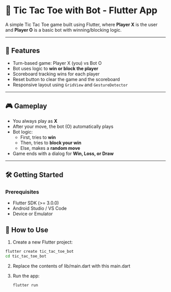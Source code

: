 # 🤖 Tic Tac Toe with Bot - Flutter App

A simple Tic Tac Toe game built using Flutter, where **Player X** is the user and **Player O** is a basic bot with winning/blocking logic.

---

## 📱 Features

- Turn-based game: Player X (you) vs Bot O
- Bot uses logic to **win or block the player**
- Scoreboard tracking wins for each player
- Reset button to clear the game and the scoreboard
- Responsive layout using `GridView` and `GestureDetector`

---

## 🎮 Gameplay

- You always play as **X**
- After your move, the bot (O) automatically plays
- Bot logic:
  - First, tries to **win**
  - Then, tries to **block your win**
  - Else, makes a **random move**
- Game ends with a dialog for **Win, Loss, or Draw**

---

## 🛠️ Getting Started

### Prerequisites

- Flutter SDK (>= 3.0.0)
- Android Studio / VS Code
- Device or Emulator

## 🚀 How to Use

1. Create a new Flutter project:

```bash
flutter create tic_tac_toe_bot
cd tic_tac_toe_bot
```
2.	Replace the contents of lib/main.dart with this main.dart

3.	Run the app:
   
    	flutter run
